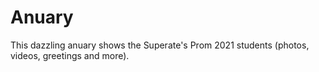 # Anuary
 This dazzling anuary shows the Superate's Prom 2021 students (photos, videos, greetings and more).
